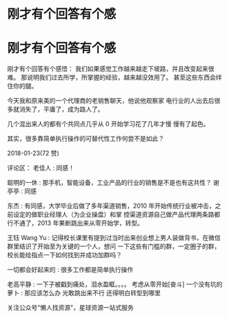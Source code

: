 # 刚才有个回答有个感

# 刚才有个回答有个感

刚才有个回答有个感悟： 我们如果感觉工作越来越走下坡路，并且改变起来很难。 那说明我们过去所学，所掌握的经验，越来越没效用了。 甚至这些东西会绊住你的腿。

今天我和原来美的一个代理商的老销售聊天，他说他观察家 电行业的人出去后很多就消失了，平庸了，成为路人了。

几个混出来人的都有个共同点几乎从 0 开始学习花了几年才慢 慢有了起色。

其实，很多靠简单执行操作的可替代性工作何尝不是如此？

2018-01-23(72 赞)

评论区： 老佳人 : 同感！

聪明的一休 : 那手机，智能设备，工业产品的行业的销售是不是也有这共性？ 谢亭亭 : 同感

东杰 : 有同感，大学毕业后做了多年渠道销售，2010 年开始传统行业被冲击，之前设定的做职业经理人（为企业操盘）和掌 控渠道资源自己做产品代理两条路都行不通了，2013 年果断跳出来从零开始学，转型。

王钰 Wang Yu : 记得校长课里有提到过当时出来创业想上男人装做背书，在微信群里结识了开始至为关键的一个人，想问 一下这些有门槛的群，一定圈子的群，校长能给指点一下如何找到并成功加群吗？

一切都会好起来的 : 很多工作都是简单执行操作

老高平静 : 一下子被戳到痛处，泪水盈眶。。。。 考虑从零开始[奋斗] 一个没有坑的萝卜 : 那应该怎么办 光敢跳出来不行 还得明白转型到哪里

关注公众号"懒人找资源"，星球资源一站式服务